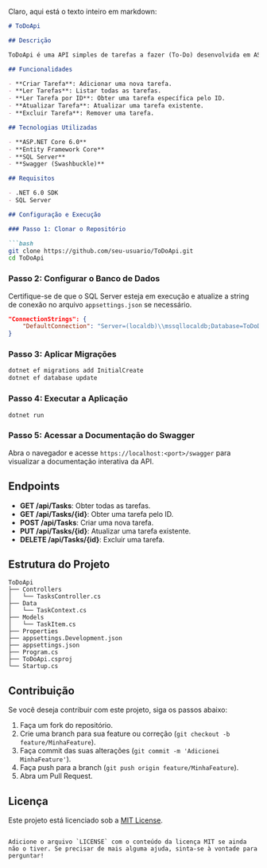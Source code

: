 Claro, aqui está o texto inteiro em markdown:

```markdown
# ToDoApi

## Descrição

ToDoApi é uma API simples de tarefas a fazer (To-Do) desenvolvida em ASP.NET Core com C#. A API permite criar, ler, atualizar e excluir tarefas, integrando o Entity Framework Core com um banco de dados SQL Server e utilizando Swagger para documentação.

## Funcionalidades

- **Criar Tarefa**: Adicionar uma nova tarefa.
- **Ler Tarefas**: Listar todas as tarefas.
- **Ler Tarefa por ID**: Obter uma tarefa específica pelo ID.
- **Atualizar Tarefa**: Atualizar uma tarefa existente.
- **Excluir Tarefa**: Remover uma tarefa.

## Tecnologias Utilizadas

- **ASP.NET Core 6.0**
- **Entity Framework Core**
- **SQL Server**
- **Swagger (Swashbuckle)**

## Requisitos

- .NET 6.0 SDK
- SQL Server

## Configuração e Execução

### Passo 1: Clonar o Repositório

```bash
git clone https://github.com/seu-usuario/ToDoApi.git
cd ToDoApi
```

### Passo 2: Configurar o Banco de Dados

Certifique-se de que o SQL Server esteja em execução e atualize a string de conexão no arquivo `appsettings.json` se necessário.

```json
"ConnectionStrings": {
    "DefaultConnection": "Server=(localdb)\\mssqllocaldb;Database=ToDoDb;Trusted_Connection=True;MultipleActiveResultSets=true"
}
```

### Passo 3: Aplicar Migrações

```bash
dotnet ef migrations add InitialCreate
dotnet ef database update
```

### Passo 4: Executar a Aplicação

```bash
dotnet run
```

### Passo 5: Acessar a Documentação do Swagger

Abra o navegador e acesse `https://localhost:<port>/swagger` para visualizar a documentação interativa da API.

## Endpoints

- **GET /api/Tasks**: Obter todas as tarefas.
- **GET /api/Tasks/{id}**: Obter uma tarefa pelo ID.
- **POST /api/Tasks**: Criar uma nova tarefa.
- **PUT /api/Tasks/{id}**: Atualizar uma tarefa existente.
- **DELETE /api/Tasks/{id}**: Excluir uma tarefa.

## Estrutura do Projeto

```plaintext
ToDoApi
├── Controllers
│   └── TasksController.cs
├── Data
│   └── TaskContext.cs
├── Models
│   └── TaskItem.cs
├── Properties
├── appsettings.Development.json
├── appsettings.json
├── Program.cs
├── ToDoApi.csproj
└── Startup.cs
```

## Contribuição

Se você deseja contribuir com este projeto, siga os passos abaixo:

1. Faça um fork do repositório.
2. Crie uma branch para sua feature ou correção (`git checkout -b feature/MinhaFeature`).
3. Faça commit das suas alterações (`git commit -m 'Adicionei MinhaFeature'`).
4. Faça push para a branch (`git push origin feature/MinhaFeature`).
5. Abra um Pull Request.

## Licença

Este projeto está licenciado sob a [MIT License](LICENSE).
```

Adicione o arquivo `LICENSE` com o conteúdo da licença MIT se ainda não o tiver. Se precisar de mais alguma ajuda, sinta-se à vontade para perguntar!
